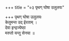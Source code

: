 +++
title = "०३ पृथग् घोषा उलुलयः"

+++
पृथग् घोषा उलुलयः  
केतुमन्त उद् ईरताम् ।  
देवा इन्द्रज्येष्ठा  
मरुतो यन्तु सेनया ॥